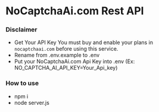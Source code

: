 # NoCaptchaAi.com Rest API

### Disclaimer
- Get Your API Key
You must buy and enable your plans in ```nocaptchaai.com``` before using this service.
- Rename from .env.example to .env
- Put your NoCaptchaAi.com Api Key into .env (Ex: NO_CAPTCHA_AI_API_KEY=Your_Api_key)

### How to use
- npm i
- node server.js
